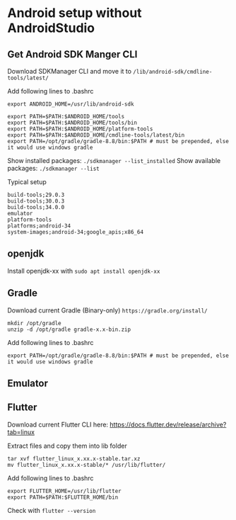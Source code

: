 # Android setup without AndroidStudio

## Get Android SDK Manger CLI
Download SDKManager CLI and move it to `/lib/android-sdk/cmdline-tools/latest/`


Add following lines to .bashrc
```
export ANDROID_HOME=/usr/lib/android-sdk

export PATH=$PATH:$ANDROID_HOME/tools
export PATH=$PATH:$ANDROID_HOME/tools/bin
export PATH=$PATH:$ANDROID_HOME/platform-tools
export PATH=$PATH:$ANDROID_HOME/cmdline-tools/latest/bin
export PATH=/opt/gradle/gradle-8.8/bin:$PATH # must be prepended, else it would use windows gradle
```

Show installed packages: `./sdkmanager --list_installed`
Show available packages: `./sdkmanager --list`

Typical setup
````
build-tools;29.0.3
build-tools;30.0.3
build-tools;34.0.0
emulator
platform-tools
platforms;android-34
system-images;android-34;google_apis;x86_64
``````


## openjdk
Install openjdk-xx with `sudo apt install openjdk-xx`


## Gradle
Download current Gradle (Binary-only) `https://gradle.org/install/`
```
mkdir /opt/gradle
unzip -d /opt/gradle gradle-x.x-bin.zip
```

Add following lines to .bashrc
```
export PATH=/opt/gradle/gradle-8.8/bin:$PATH # must be prepended, else it would use windows gradle
```

## Emulator


## Flutter

Download current Flutter CLI here: https://docs.flutter.dev/release/archive?tab=linux  

Extract files and copy them into lib folder

```
tar xvf flutter_linux_x.xx.x-stable.tar.xz
mv flutter_linux_x.xx.x-stable/* /usr/lib/flutter/
```

Add following lines to .bashrc

```
export FLUTTER_HOME=/usr/lib/flutter
export PATH=$PATH:$FLUTTER_HOME/bin
```

Check with `flutter --version`


